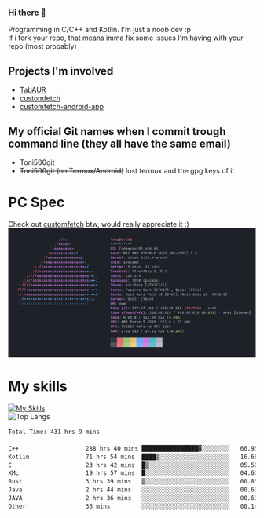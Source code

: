 ### Hi there 👋

Programming in C/C++ and Kotlin. I'm just a noob dev :p\
If i fork your repo, that means imma fix some issues I'm having with your repo (most probably)

## Projects I'm involved
 - [TabAUR](https://github.com/BurntRanch/TabAUR)
 - [customfetch](https://github.com/Toni500github/customfetch)
 - [customfetch-android-app](https://github.com/Toni500github/customfetch-android-app)

## My official Git names when I commit trough command line (they all have the same email)
* Toni500git
* ~~Toni500git (on Termux/Android)~~ lost termux and the gpg keys of it

# PC Spec
Check out [customfetch](https://github.com/Toni500github/customfetch) btw, would really appreciate it :)
![screenshot.png](https://github.com/Toni500github/customfetch/raw/main/screenshot.png)

# My skills
[![My Skills](https://skillicons.dev/icons?i=cpp,bash,kotlin,androidstudio,arch,linux&theme=light)](https://skillicons.dev)\
![Top Langs](https://github-readme-stats.vercel.app/api/top-langs/?username=Toni500github&layout=compact)

<!--START_SECTION:waka-->

```txt
Total Time: 431 hrs 9 mins

C++                   288 hrs 40 mins ████████████████▓░░░░░░░░   66.95 %
Kotlin                71 hrs 54 mins  ████▒░░░░░░░░░░░░░░░░░░░░   16.68 %
C                     23 hrs 42 mins  █▒░░░░░░░░░░░░░░░░░░░░░░░   05.50 %
XML                   19 hrs 57 mins  █░░░░░░░░░░░░░░░░░░░░░░░░   04.63 %
Rust                  3 hrs 39 mins   ▒░░░░░░░░░░░░░░░░░░░░░░░░   00.85 %
Java                  2 hrs 44 mins   ░░░░░░░░░░░░░░░░░░░░░░░░░   00.63 %
JAVA                  2 hrs 36 mins   ░░░░░░░░░░░░░░░░░░░░░░░░░   00.61 %
Other                 36 mins         ░░░░░░░░░░░░░░░░░░░░░░░░░   00.14 %
```

<!--END_SECTION:waka-->
